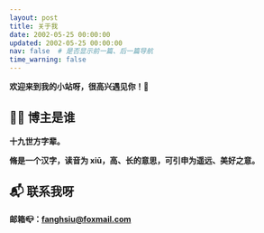 ```yaml
---
layout: post
title: 关于我
date: 2002-05-25 00:00:00
updated: 2002-05-25 00:00:00
nav: false  # 是否显示前一篇、后一篇导航
time_warning: false
---
```


**欢迎来到我的小站呀，很高兴遇见你！🤝**

## 👨‍💻 博主是谁

<!-- **方脩 (非本名)** -->

**十九世方字辈。**

**脩是一个汉字，读音为 xiū，高、长的意思，可引申为遥远、美好之意。**

<!-- ## ⛹ 兴趣爱好

**没有。** -->

## 📬 联系我呀

**邮箱📪：**<a href='mailto:fanghsiu@foxmail.com'><strong>fanghsiu@foxmail.com</strong></a>